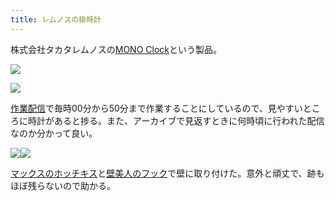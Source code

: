 ```yaml
---
title: レムノスの掛時計
---
```

株式会社タカタレムノスの[MONO Clock](https://www.amazon.co.jp/dp/B004UIT8BK)という製品。

![](https://lh3.googleusercontent.com/docs/ADP-6oG-kitz6cCGxczx7IBgp9nMyPNEVN1wbY-SDcej_ZY8eTVkqnXPyqQMHQDzTOlfFNAGM-jOs38p4cLPtb5jS3f-eAm0w2gw8hrLZucxXg4XDSqyFodR432dvhmVLMkXNrDXEXe5Pq3lqYK1JfZLh-k17Vid3hRoa4peQUvFIhMcH0YdQNZldihOimPLmNsVXm6Mb5kMYvxr19bjK5Ej2Y4Ih3DbvOZIfIjqO-3Z9MJmgr4c032jv7MhYbD19iQBRJO5uCWZQofJWjWAKVVLKA0aoIigLgoHz7QCo-lWdWbWEh2lZjRgBftKuGNaXLgSMZlu8tPkoofbVH0U4Vm9oz4qQdWfAGu_iO4EhRIKE2SlBVYAtT5GVzOqDcAR0MPrqNKyUgT_eeC-R0STus79Clj4M919bfRhjFfYo1OYnZ62PGVy_0Rg38ehH2cBO6g5kmr7ao0_7tmLrG0mSoONYSZPaLr0GClQvKFjgBWcVmlYP4ChikL2sCnh82lYACWGjtCAvvBbYfEgYBThqpPBKkUPXquBOk4Zze7tZ5RgKPHi58PyG8J6OxUyJXxRUWv7aXzfqh3E8SvWemLwIZAs8BU78yIMAcKehD5PSO9KqaLTBqm7aq_iqJCIi2aBNfrZViQ9mUOQM1eiceP74OUjudJQFh2mgx6j7IUBOq9FyDrNb5fXUS5QaK0t5BTz7n27EL4rk9qPw1nN0ngcw7wtVboH675moeIIVQjLxRaTxn1jrHXciQP9NUaWSt7gZVfgshNom6IsTq-RF6O3guxFMcTzi4GQMLqaJLLUNWC1J2p3sVNeANcW2HonKMU7I_jYp202cI1a55VkMKfGyxWF9vt2fvZIkCSJzpkYVZslmio303SlH5DEsroYRQKLOAx4abqCZa0ARkarkP2Bjk2cKJ16TyKggdnrDk0lpessuJSjX35ROdFYIN5JDc1vrbQ7i5sEJT1O6O20_UEQ6_tu6l3RalUyTaueXredGjuRF1wGW1-l0YlSWhIptZqYk9X86446UHnsBZo3YZUCutAMCclEehcq28F7d7pg8GBJ6JnK_XuKNIHi5b9GB5MKyrkKE_-nOZw4NaK_ESxUTBsOR_I8GP1woBd3vs3kSsYDhSjoYHtu-QaekNFMF7qmaJ4W6JPkBGuh-fIP7f3bnVaLlvfZSRe_vUaLVGhs2r8r08lWUQTxfinl_HKnLTwZ1C0-xPjl2ckFM58SSPu0hEPKmGw2jihBSRaGzT7TeCpUui_bcQa7)

![](https://lh3.googleusercontent.com/docs/ADP-6oF3VS2xmYsJzl25zNMhSQZw2oLKvN-ZZkGzRjOujG9toxOenCZB9JuOTxMhQnJV98GzYNW1w2q7sROpGY5g8kA5fO5uhZvoWVss-i7d9XxequEUejulYy3seHM7MGM5VPtvA9juvCtZuZIfjnjnYWelwi9zvX9Kw2BRCCjSFJH0G3sd1sTo__WOXSYpBcsIvL91kSTI9vA3_wSxeAnHcB-BKfeeM548b3XMVplv8t0btLP6_FjP-UXOTgkHeFvRZnjk0KzShOwIzQKUuoncrc8e6hPKHinoxcML0slZvTtHcVk34Kb1k9_ta1qAL1u5WbK1dSVSa4N7bORkfEwIhA4H-8LW6O1AV-odpQg4EyvyssbUUEW8wisJ0NuKjtQ1f8OCFZKMOuWgfc70tMGRdHhZ7lo_zPcX49FZXXXdnC2qbA4eSVzCe0UbfkiZORTGQ_lxR5-vmOvauqdCewXrlvN2n7KJbFaJMoHulskDFoEeE02Gj0A63CE_g8rwj2bmlxfLIADaSWUb0ZVJxJz65UVGPio-b8GiONjaeUDerDwSQudX2BXIL_1r_S1-7ih8zdABEx8WEBblQ3Atp3Oi2WErrnqpwB-vIGcWKrORTEl8x2MlcMmnZ4q_vgi1q4VXc9g1eGylXOq1HL81D91tuY7TQy55y6I_XUdSaQsWKYId7beDp020WKaQ8TXUXlnsd4LMkQFpV2pSQ6RvUqa90xEs9aUR9XGMlLgNDmTP5DM-qInIYQsFt3nJqHuyVgcs8zZzw6k90M6yBKAGZEXQOar8X1Lg6EILNM7VxiFbqI6Wo3ZB5bh9wkL__2OtlsF4ty31JdhCAqf2s8HpWJAVrMcV9ppFCMta2Ex4Sa5uOfx-KRD-AqyS8chDgJDR9W0tk8lhVkT_iHA38ryPcFj-NJ6GS8d1u-4dws6qhCClHvmpSKsqee0Pwm99MWnAfaLAGyVwD8F7T2nhYQMA2GQLKHeV4BOBXX7O1iUWxYecpjC6lx_sFQ-Rz30LmQgprQYEJ9xBHC2ExVzl8gm8RBp9l9AQxK8qiCrjquHvj2SMA8i5jRSYn4wTnvBm7Bp-TBCXwBvmJwKhBFgQD7x15HO8NLeQdBtD99c-5O-acmre2ab8wcivSjPSeeBo-vByJ0X6rihOzKoc29NJ0EhYdIK6tH0G_AP9JuAQLvZG0g-yVeqX79BEU16T5hpIyzoJYXyf5FWoVzUKx6sigSW03dpTq7JhYO0FBfuQ2bZAN39Q7HB7i3SB)

[作業配信](https://www.youtube.com/channel/UC5s-KpSDGzxWPWNv94PnJHw)で毎時00分から50分まで作業することにしているので、見やすいところに時計があると捗る。また、アーカイブで見返すときに何時頃に行われた配信なのか分かって良い。

![](https://lh3.googleusercontent.com/docs/ADP-6oEZhgK-7tCuxIu1N9E4c4pe5OaGpOpdC5VKptRyMVxy2H3ac8BJ-uJEoeoslG0k5F7_CcLGtToPAQBim-8gUE2r1eNqcS4L30062K6N34xICoVTzGyghpSantfWfF0vByTiSCWPKSKpRQyTINumDsYuQ3ROo6godaZwngoWDHug1bdo0yo0kbRwHMw6malKZgvW1czRWpbh2E_GFF_hVOD-uWCBeIEpSPSc4jeDN8OE_D8lFhEwgMHRVp_gdTJ7cpuNLUMD_TBjOzDi3Gp76PlZrwcnBBiM0jimN6MvKR4_hLTflEkguqTf7c1gny-gQkk6xg6oZJ2JweW4A_YISmF9HTUGdvdpGBnd7Ml2DUAcpcMEkLWm8AngIjCc43g8AdM1VQWFiC2hPvwPOZ6MkBVhZK-nFuuh7l0rzMr0fF0kJRSns0WQ6zH4mRI7UCOa6GkH5xkoGpG719NM6y0jNO4NlQdK1FI91KIEa0bqJeXxD7oEQBfLe6Gq7oLeX_Lxh_TmGK5l4-bINJePHaXMcKGnc6WrOJleG7Hv-h5fZU3uMWCI5H5f3Ur33DEkqL6BkH5I5-0kzJCUHawsMXo5NFuwf03Ah8mixpNzuHy-nFAQqFAbmHlfiu558rLYSM5C53EqC-TgcXwYFnGwnsMg-6xYhO8yHYEtmv0EMoIon0XjnICQ2ysLrrV2uMIj62VQlrzk2qri5Dhqk_vfqG4m_3mvZiiBkx_3EjxFIrFfAyvfyS1cIqZIGE854Ftsg-K6ACazrQqPx-Q8F8U6IVPiLUckirOvaT-2cavJ4A42wOOqpromTEK3WoyV4e89StZZCTbJyLJ2Fp1AkSt-4ShuO1aoVFmXJd8uWCevIZ25Fo-4-p3XTDIYZkB170-o1CPB4ZZ5NS45iN0VVyShvirOYL372JghlXb3R2iu07BKjon0I0nIakwTT67vz2mlXRu5Wu5WI5InF2TZJ-UjgbFhpyWC3tVnHLwf4XmuODf8GzFT5QjD6fnQMDSjmE4J_XpGjCdY6nhKJKQY07bwZjnSqHSkXlR7pJ5c54RA8c4GOL8Nq_I_zgbkTe8M3aQ1DhSJ3jSGpaqnAiEiebcclWucUbDwgNNeQ0SapgbQR-cVfpU6WWIJMTPcZoCOQnQ9St3T1LPiZAFrGpO5dAF_IKGFOCry6FLuD4_SBfGbYor45DjxrvEfp1dtPZxQCwuT9idtwXl693uH5so7iBpUl9Mi6_tPXRRJUvUOIznZkXjYPM9Q4wuV)![](https://lh3.googleusercontent.com/docs/ADP-6oH2cgv6QYoyjFVrHm7MhrZbrjAwFWd1RxR5RYxEmJsxTaMwbHSVPEErg8sY2ClPDoZ6plHguyI_FJq-psr1pHPoPX-MpSjESQcdJVqCQacWW4Qt35dPqOXcd07-KrNy9DBKBrG-yiUevbI-RKmAYSu5ycsSz-LXt997zDyAbDmOfYSOJ5WRglnashKPz8a0hndzZ8tRyhzR75iJTY9yt8BPA9nnx1hX434ZQL7kX7HVU2p53JuNCU0JzheoAW12tnHGV8boj0i2ZmzGcWh06agb30ePrHY8DwDCEvK0OVIRRhX7oKyD3-KWyb-5hkRgcAZpZRdO0nebz2bpteasrkLJkzM7q-g4bPORPMdbYO3e7Wv8SewozSTBHZyjHf52gDJkFkWPMBo1dyy5IrjqIC81BHfyeEzjQWlFX-IxsBQpdEpv3dm1Kn-nIg7DO-nLMDbxT3kmZv5ZvQ7lgoZs8M7WbrT98Q9-H6q0mTjTuSpJnO0BH0cLUGGLYYLzwgIXjXXAMhLYChvB23bx2oS-c4lKYUOTjsh1B1YdhsEY4ULeeXzeEzXuNP9vwH7jNgAeh8Zcbt6XW3f3YkzUtZvEYWe6CIWTSRjHIO4hOCyj33fu9C5937Zu88bdKkXjyQA7U3_Yst9H-vesgodqZe6orop0OMBbASWUCiiwow62P8gfoc2Lbjk_EMVBGDlDhsZ2Z42MeI4faH301HP9u3s5vH3oGxBw2sH7RcZ-6rihdurFcVJudZIYl1GZuPVeHbmzEbnColIKYS2ub6HXbB-L651FFh5A4SPmmaO4Z2f8Hn_TbLRSa31uc2qL4e7V792DkFfHEqIQ-1yhIexDqhjxx9mi5qzQa9Maz3uJ_V_X7IhWbMySegvqIYvJblodXsgDkmz2gyzyTnATwffTB3fIYHt_7mXR2JaH3a9-6QBooiBu2PpPTlJT-24LEDZ_TfyoSR7W_sDaU8waef1_aHvGDaf032Ck-v4DUf8OrmuT3szJ2Hf6f7qJk3MAgZb2RX740X3-aYc669AH_fUrdkbVQVD1gxJdmZ2akUOTilBD3xcR1nmeTsoLacWxPKvQI-HTobNz3KKzcNfXZZDmqHH0Z3dmdfAuCvofRr_hWgBmg4bTfJkgSRWLw2Xle_x8zFwyhs8UwySEY1ul9I7Zsh6fKt5cUcdUhC-5PFKbXU7XoC0oXa5Lq_exxGXOlvs8hq-R7psSXW4BKlxSCKD5BKXPIPh35Nm9sqMHdmmBt_d2iiW0j3iO)

[マックスのホッチキス](https://www.amazon.co.jp/dp/B000O9WRWG)と[壁美人のフック](https://www.amazon.co.jp/dp/B00CU78TDG)で壁に取り付けた。意外と頑丈で、跡もほぼ残らないので助かる。
